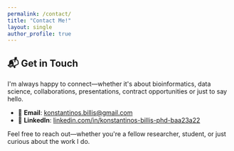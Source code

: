 ```yaml
---
permalink: /contact/
title: "Contact Me!"
layout: single
author_profile: true
---
```


## 📬 Get in Touch

I'm always happy to connect—whether it's about bioinformatics, data science, collaborations, presentations, contract opportunities or just to say hello.

- 📧 **Email**: [konstantinos.billis@gmail.com](mailto)
- 💼 **LinkedIn**: [linkedin.com/in/konstantinos-billis-phd-baa23a22](https://www.linkedin.com/in/konstantinos-billis-phd-baa23a22/)


Feel free to reach out—whether you're a fellow researcher, student, or just curious about the work I do.
